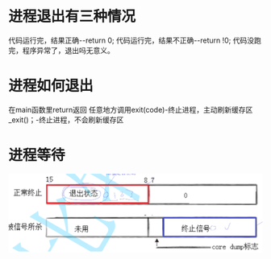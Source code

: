 # 进程退出有三种情况
代码运行完，结果正确--return 0;
代码运行完，结果不正确--return !0;
代码没跑完，程序异常了，退出吗无意义。

# 进程如何退出
在main函数里return返回
任意地方调用exit(code)-终止进程，主动刷新缓存区
_exit()；-终止进程，不会刷新缓存区

# 进程等待
![alt text](image-1.png)
